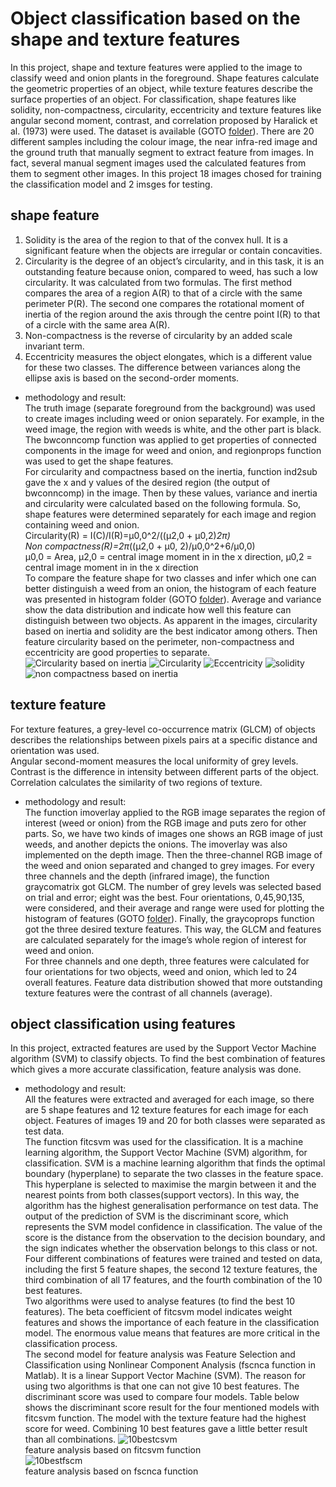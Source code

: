 # Object classification based on the shape and texture features<br/>
In this project, shape and texture features were applied to the image to classify weed and onion plants in the foreground. Shape features calculate the geometric properties of an object, while texture features describe the surface properties of an object. For classification, shape features like solidity, non-compactness, circularity, eccentricity and texture features like angular second moment, contrast, and correlation proposed by Haralick et al. (1973) were used. The dataset is available (GOTO [folder](https://github.com/Afsaneh-Karami/Computer_Vision/tree/main/object%20classification%20with%20shape%20and%20texture%20feature/Dataset)). There are 20 different samples including the colour image, the near infra-red image and the ground truth that manually segment to extract feature from images. In fact, several manual segment images used the calculated features from them to segment other images. In this project 18 images chosed for training the classification model and 2 imsges for testing.<br />
## shape feature <br/>
1. Solidity is the area of the region to that of the convex hull. It is a significant feature when the objects are irregular or contain concavities. <br />
2. Circularity is the degree of an object’s circularity, and in this task, it is an outstanding feature because onion, compared to weed, has such a low circularity. It was calculated from two formulas. The first method compares the area of a region A(R) to that of a circle with the same perimeter P(R). The second one compares the rotational moment of inertia of the region around the axis through the centre point I(R) to that of a circle with the same area A(R). <br />
3. Non-compactness is the reverse of circularity by an added scale invariant term. <br />
4. Eccentricity measures the object elongates, which is a different value for these two classes. The difference between variances along the ellipse axis is based on the second-order moments. <br />
* methodology and result:<br />
The truth image (separate foreground from the background)
was used to create images including weed or onion separately.
For example, in the weed image, the region with weeds is
white, and the other part is black. The bwconncomp function
was applied to get properties of connected components in the
image for weed and onion, and regionprops function was used
to get the shape features. <br />
For circularity and compactness based on the inertia, function
ind2sub gave the x and y values of the desired region (the
output of bwconncomp) in the image. Then by these values,
variance and inertia and circularity were calculated based on the following formula. So, shape
features were determined separately for each image and region
containing weed and onion. <br />
Circularity(R) = I(C)/I(R)=µ0,0^2/((µ2,0 + µ0,2)*2π) <br />
Non compactness(R)=2π*((µ2,0 + µ0, 2)/µ0,0^2+6/µ0,0) <br />
µ0,0 = Area, µ2,0 = central image moment in  in the x direction, µ0,2 = central image moment in  in the x direction <br />
To compare the feature shape for two classes and infer
which one can better distinguish a weed from an onion, the
histogram of each feature was presented in histogram folder (GOTO [folder](https://github.com/Afsaneh-Karami/Computer_Vision/tree/main/object%20classification%20with%20shape%20and%20texture%20feature/histogram)).
Average and variance show the data distribution and indicate
how well this feature can distinguish between two objects. As
apparent in the images, circularity based on inertia and solidity
are the best indicator among others. Then feature circularity
based on the perimeter, non-compactness and eccentricity are
good properties to separate. 
![Circularity based on inertia](https://github.com/Afsaneh-Karami/Computer_Vision/assets/78735911/0cf4b878-73d3-4aca-bd52-3b7e5825a8a5)
![Circularity](https://github.com/Afsaneh-Karami/Computer_Vision/assets/78735911/a72b721f-cf81-4a1d-bff1-f49b77f1b242)
![Eccentricity](https://github.com/Afsaneh-Karami/Computer_Vision/assets/78735911/d8e59734-a9c5-4d44-8d0b-661b7a8f912f)
![solidity](https://github.com/Afsaneh-Karami/Computer_Vision/assets/78735911/28acc7cd-1380-4339-a424-2da2218dcef5)
![non compactness based on inertia](https://github.com/Afsaneh-Karami/Computer_Vision/assets/78735911/4f87f1e3-87c7-4efd-a0bf-2855b8bc1e27)
## texture feature <br/>
For texture features, a grey-level co-occurrence matrix
(GLCM) of objects describes the relationships between pixels
pairs at a specific distance and orientation was used. <br />
Angular second-moment measures the local uniformity of grey
levels.<br />
Contrast is the difference in intensity between different parts of the object.<br />
Correlation calculates the similarity of two regions of texture. <br />
* methodology and result:<br />
The function imoverlay applied to the RGB image separates
the region of interest (weed or onion) from the RGB image and
puts zero for other parts. So, we have two kinds of images one
shows an RGB image of just weeds, and another depicts the
onions. The imoverlay was also implemented on the depth
image. Then the three-channel RGB image of the weed and
onion separated and changed to grey images. For every three
channels and the depth (infrared image), the function graycomatrix got GLCM.
The number of grey levels was selected based on trial and
error; eight was the best.
Four orientations, 0,45,90,135, were considered, and their
average and range were used for plotting the histogram of
features (GOTO [folder](https://github.com/Afsaneh-Karami/Computer_Vision/tree/main/object%20classification%20with%20shape%20and%20texture%20feature/histogram)). Finally, the graycoprops function got the three desired texture features. This way, the GLCM and features are
calculated separately for the image’s whole region of interest
for weed and onion. <br />
For three channels and one depth, three features were
calculated for four orientations for two objects, weed and
onion, which led to 24 overall features. Feature data distribution showed that
more outstanding texture features were the contrast of all
channels (average). 
## object classification using features <br/>
In this project, extracted features are used by the Support
Vector Machine algorithm (SVM) to classify objects. To find
the best combination of features which gives a more accurate
classification, feature analysis was done.
* methodology and result:<br />
All the features were extracted and averaged for each image,
so there are 5 shape features and 12 texture features for
each image for each object. Features of images 19 and 20
for both classes were separated as test data. <br />
The function fitcsvm was used for the classification. It is a machine learning
algorithm, the Support Vector Machine (SVM) algorithm,
for classification. SVM is a machine learning algorithm that finds the optimal boundary (hyperplane) to separate the two
classes in the feature space. This hyperplane is selected
to maximise the margin between it and the nearest points
from both classes(support vectors). In this way, the algorithm
has the highest generalisation performance on test data. The
output of the prediction of SVM is the discriminant score,
which represents the SVM model confidence in classification.
The value of the score is the distance from the observation
to the decision boundary, and the sign indicates whether
the observation belongs to this class or not. <br />
Four different combinations of features were trained and tested on data,
including the first 5 feature shapes, the second 12 texture
features, the third combination of all 17 features, and the
fourth combination of the 10 best features. <br />
Two algorithms were used to analyse features (to find the best 10 features).
The beta coefficient of fitcsvm model indicates weight features
and shows the importance of each feature in the classification
model. The enormous value means that features are more
critical in the classification process. <br />
The second model for feature analysis was Feature Selection and Classification using
Nonlinear Component Analysis (fscnca function in Matlab).
It is a linear Support Vector Machine (SVM). The reason for
using two algorithms is that one can not give 10 best features.
The discriminant score was used to compare four models. Table below shows the discriminant
score result for the four mentioned models with fitcsvm
function. The model with the texture feature had the highest
score for weed. Combining 10 best features gave a little better
result than all combinations. 
![10bestcsvm](https://github.com/Afsaneh-Karami/Computer_Vision/assets/78735911/65e18514-287f-4efe-a3ff-d5fd79c4bd45)<br />
feature analysis based on fitcsvm function<br />
![10bestfscm](https://github.com/Afsaneh-Karami/Computer_Vision/assets/78735911/db9c94c4-4b76-419c-96c4-a5d110944f6a)<br />
feature analysis based on fscnca function<br />
